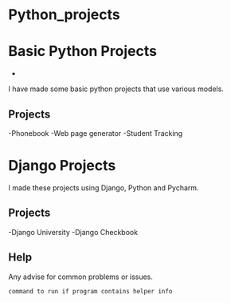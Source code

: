 # Python_projects
# Basic Python Projects
-

I have made some basic python projects that use various models. 

## Projects 

-Phonebook
-Web page generator
-Student Tracking 


# Django Projects

I made these projects using Django, Python and Pycharm.

## Projects
-Django University
-Django Checkbook

## Help

Any advise for common problems or issues.
```
command to run if program contains helper info
```
